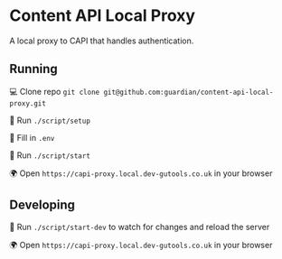 # Content API Local Proxy

A local proxy to CAPI that handles authentication.

## Running
💻 Clone repo `git clone git@github.com:guardian/content-api-local-proxy.git`

🔌 Run `./script/setup`

📝 Fill in `.env`

🔌 Run `./script/start`

🌍 Open `https://capi-proxy.local.dev-gutools.co.uk` in your browser

## Developing
🔌 Run `./script/start-dev` to watch for changes and reload the server

🌍 Open `https://capi-proxy.local.dev-gutools.co.uk` in your browser
